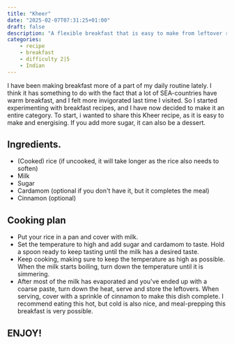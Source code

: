 ```yaml
---
title: "Kheer"
date: "2025-02-07T07:31:25+01:00"
draft: false
description: "A flexible breakfast that is easy to make from leftover rice"
categories: 
    - recipe
    - breakfast
    - difficulty 2|5
    - Indian
---
```


I have been making breakfast more of a part of my daily routine lately. I think it has something to do with the fact that a lot of SEA-countries have warm breakfast, and I felt more invigorated last time I visited. So I started experimenting with breakfast recipes, and I have now decided to make it an entire category. To start, i wanted to share this Kheer recipe, as it is easy to make and energising. If you add more sugar, it can also be a dessert. 

## Ingredients. 
- (Cooked) rice (if uncooked, it will take longer as the rice also needs to soften)
- Milk
- Sugar
- Cardamom (optional if you don't have it, but it completes the meal)
- Cinnamon (optional) 

## Cooking plan
- Put your rice in a pan and cover with milk. 
- Set the temperature to high and add sugar and cardamom to taste. Hold a spoon ready to keep tasting until the milk has a desired taste. 
- Keep cooking, making sure to keep the temperature as high as possible. When the milk starts boiling, turn down the temperature until it is simmering. 
- After most of the milk has evaporated and you've ended up with a coarse paste, turn down the heat, serve and store the leftovers. When serving, cover with a sprinkle of cinnamon to make this dish complete. I recommend eating this hot, but cold is also nice, and meal-prepping this breakfast is very possible. 

## ENJOY!
